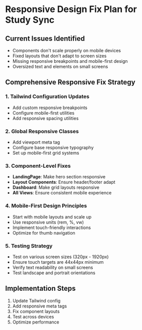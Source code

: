 # Responsive Design Fix Plan for Study Sync

## Current Issues Identified
- Components don't scale properly on mobile devices
- Fixed layouts that don't adapt to screen sizes
- Missing responsive breakpoints and mobile-first design
- Oversized text and elements on small screens

## Comprehensive Responsive Fix Strategy

### 1. Tailwind Configuration Updates
- Add custom responsive breakpoints
- Configure mobile-first utilities
- Add responsive spacing utilities

### 2. Global Responsive Classes
- Add viewport meta tag
- Configure base responsive typography
- Set up mobile-first grid systems

### 3. Component-Level Fixes
- **LandingPage**: Make hero section responsive
- **Layout Components**: Ensure header/footer adapt
- **Dashboard**: Make grid layouts responsive
- **All Views**: Ensure consistent mobile experience

### 4. Mobile-First Design Principles
- Start with mobile layouts and scale up
- Use responsive units (rem, %, vw)
- Implement touch-friendly interactions
- Optimize for thumb navigation

### 5. Testing Strategy
- Test on various screen sizes (320px - 1920px)
- Ensure touch targets are 44x44px minimum
- Verify text readability on small screens
- Test landscape and portrait orientations

## Implementation Steps
1. Update Tailwind config
2. Add responsive meta tags
3. Fix component layouts
4. Test across devices
5. Optimize performance
